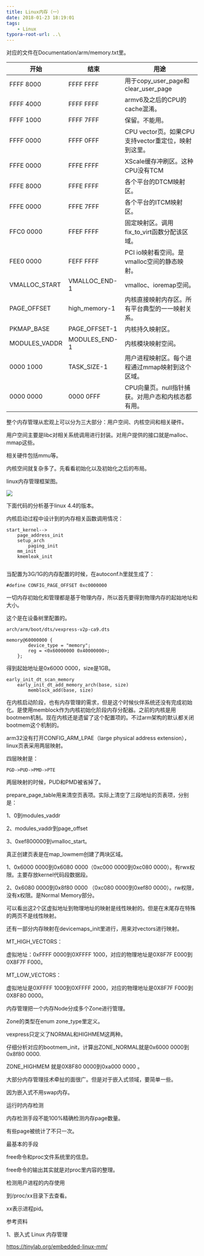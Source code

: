 ```yaml
---
title: Linux内存（一）
date: 2018-01-23 18:19:01
tags:
	- Linux
typora-root-url: ..\
---
```




对应的文件在Documentation/arm/memory.txt里。

| 开始          | 结束          | 用途                                                |
| ------------- | ------------- | --------------------------------------------------- |
| FFFF 8000     | FFFF FFFF     | 用于copy_user_page和clear_user_page                 |
| FFFF 4000     | FFFF FFFF     | armv6及之后的CPU的cache混淆。                       |
| FFFF 1000     | FFFF 7FFF     | 保留。不能用。                                      |
| FFFF 0000     | FFFF 0FFF     | CPU vector页。如果CPU支持vector重定位，映射到这里。 |
| FFFE 0000     | FFFE FFFF     | XScale缓存冲刷区。这种CPU没有TCM                    |
| FFFE 8000     | FFFE FFFF     | 各个平台的DTCM映射区。                              |
| FFFE 0000     | FFFE 7FFF     | 各个平台的ITCM映射区。                              |
| FFC0 0000     | FFEF FFFF     | 固定映射区。调用fix_to_virt函数分配该区域。         |
| FEE0 0000     | FEFF FFFF     | PCI io映射看空间。是vmalloc空间的静态映射。         |
| VMALLOC_START | VMALLOC_END-1 | vmalloc、ioremap空间。                              |
| PAGE_OFFSET   | high_memory-1 | 内核直接映射内存区。所有平台典型的一一映射关系。    |
| PKMAP_BASE    | PAGE_OFFSET-1 | 内核持久映射区。                                    |
| MODULES_VADDR | MODULES_END-1 | 内核模块映射空间。                                  |
| 0000 1000     | TASK_SIZE-1   | 用户进程映射区。每个进程通过mmap映射到这个区域。    |
| 0000 0000     | 0000 0FFF     | CPU向量页。null指针捕获。对用户态和内核态都有用。   |

整个内存管理从宏观上可以分为三大部分：用户空间、内核空间和相关硬件。

用户空间主要是libc对相关系统调用进行封装。对用户提供的接口就是malloc、mmap这些。

相关硬件包括mmu等。

内核空间就复杂多了。先看看初始化以及初始化之后的布局。

linux内存管理框架图。

![](/images/linux内存管理框架图.png)

下面代码的分析基于linux 4.4的版本。

内核启动过程中设计到的内存相关函数调用情况：

```
start_kernel-->
	page_address_init
	setup_arch
		paging_init
	mm_init
	kmemleak_init
	
```

当配置为3G/1G的内存配置的时候，在autoconf.h里就生成了：

```
#define CONFIG_PAGE_OFFSET 0xc0000000
```

一切内存初始化和管理都是基于物理内存，所以首先要得到物理内存的起始地址和大小。

这个是在设备树里配置的。

```
arch/arm/boot/dts/vexpress-v2p-ca9.dts

memory@60000000 {
        device_type = "memory";
        reg = <0x60000000 0x40000000>;
    };
```

得到起始地址是0x6000 0000，size是1GB。

```
early_init_dt_scan_memory
	early_init_dt_add_memory_arch(base, size)
		memblock_add(base, size)
```



在内核启动阶段，也有内存管理的需求，但是这个时候伙伴系统还没有完成初始化。是使用memblock作为内核初始化阶段内存分配器。之前的内核是用bootmem机制。现在内核还是遗留了这个配置项的。不过arm架构的默认都关闭bootmem这个机制的。



arm32没有打开CONFIG_ARM_LPAE（large physical address extension），linux页表采用两层映射。

四层映射是：

```
PGD->PUD->PMD->PTE
```

两层映射的时候，PUD和PMD被省掉了。

prepare_page_table用来清空页表项。实际上清空了三段地址的页表项，分别是：

1、0到modules_vaddr

2、modules_vaddr到page_offset

3、0xef800000到vmalloc_start。

真正创建页表是在map_lowmem创建了两块区域。

1、0x6000 0000到0x6080 0000（0xc000 0000到0xc080 0000）。有rwx权限。主要存放kernel代码段数据段。

2、0x6080 0000到0x8f80 0000 （0xc080 0000到0xef80 0000）。rw权限，没有x权限。是Normal Memory部分。

可以看出这2个区虚拟地址到物理地址的映射是线性映射的。但是在末尾存在特殊的两页不是线性映射。

还有一部分内存映射在devicemaps_init里进行，用来对vectors进行映射。

MT_HIGH_VECTORS：

虚拟地址：0xFFFF 0000到0XFFFF 1000，对应的物理地址是0X8F7F E000到0X8F7F F000。

MT_LOW_VECTORS：

虚拟地址是0XFFFF 1000到0XFFFF 2000，对应的物理地址是0X8F7F F000到0X8F80 0000。



内存管理把一个内存Node分成多个Zone进行管理。

Zone的类型在enum zone_type里定义。

vexpress只定义了NORMAL和HIGHMEM这两种。

仔细分析对应的bootmem_init，计算出ZONE_NORMAL就是0x6000 0000到0x8f80 0000.

ZONE_HIGHMEM 就是0X8F80 0000到0xa000 0000 。



大部分内存管理技术牵扯的面很广。但是对于嵌入式领域，要简单一些。

因为嵌入式不用swap内存。



运行时内存检测

内存检测手段不能100%精确检测内存page数量。

有些page被统计了不只一次。



最基本的手段

free命令和proc文件系统里的信息。

free命令的输出其实就是对proc里内容的整理。



检测用户进程的内存使用

到/proc/xx目录下去查看。

xx表示进程pid。



参考资料

1、嵌入式 Linux 内存管理

https://tinylab.org/embedded-linux-mm/

